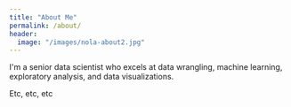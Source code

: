 ```yaml
---
title: "About Me"
permalink: /about/
header:
  image: "/images/nola-about2.jpg"
---
```


I'm a senior data scientist who excels at data wrangling, machine learning, exploratory analysis, and data visualizations.

Etc, etc, etc
